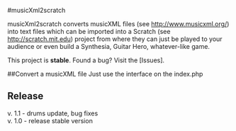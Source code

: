 #musicXml2scratch

musicXml2scratch converts musicXML files (see http://www.musicxml.org/)
into text files which can be imported into a Scratch (see http://scratch.mit.edu) project
from where they can just be played to your audience or even build a Synthesia, Guitar Hero,
whatever-like game.

This project is **stable**. Found a bug? Visit the [Issues].

##Convert a musicXML file
    Just use the interface on the index.php
    
## Release
v. 1.1 - drums update, bug fixes  
v. 1.0 - release stable version
